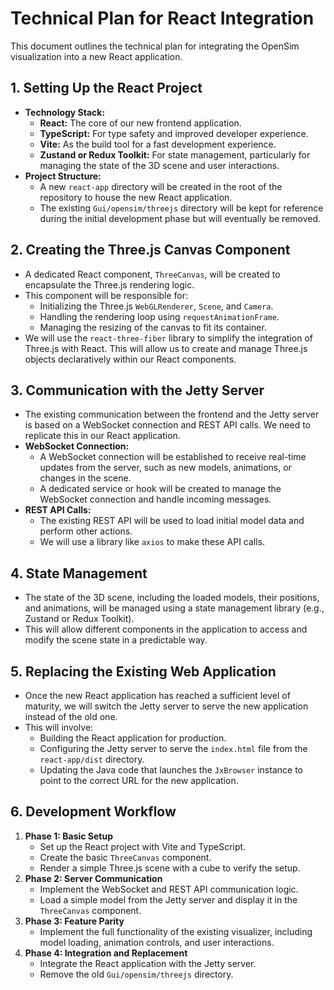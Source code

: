 # Technical Plan for React Integration

This document outlines the technical plan for integrating the OpenSim visualization into a new React application.

## 1. Setting Up the React Project

*   **Technology Stack:**
    *   **React:** The core of our new frontend application.
    *   **TypeScript:** For type safety and improved developer experience.
    *   **Vite:** As the build tool for a fast development experience.
    *   **Zustand or Redux Toolkit:** For state management, particularly for managing the state of the 3D scene and user interactions.
*   **Project Structure:**
    *   A new `react-app` directory will be created in the root of the repository to house the new React application.
    *   The existing `Gui/opensim/threejs` directory will be kept for reference during the initial development phase but will eventually be removed.

## 2. Creating the Three.js Canvas Component

*   A dedicated React component, `ThreeCanvas`, will be created to encapsulate the Three.js rendering logic.
*   This component will be responsible for:
    *   Initializing the Three.js `WebGLRenderer`, `Scene`, and `Camera`.
    *   Handling the rendering loop using `requestAnimationFrame`.
    *   Managing the resizing of the canvas to fit its container.
*   We will use the `react-three-fiber` library to simplify the integration of Three.js with React. This will allow us to create and manage Three.js objects declaratively within our React components.

## 3. Communication with the Jetty Server

*   The existing communication between the frontend and the Jetty server is based on a WebSocket connection and REST API calls. We need to replicate this in our React application.
*   **WebSocket Connection:**
    *   A WebSocket connection will be established to receive real-time updates from the server, such as new models, animations, or changes in the scene.
    *   A dedicated service or hook will be created to manage the WebSocket connection and handle incoming messages.
*   **REST API Calls:**
    *   The existing REST API will be used to load initial model data and perform other actions.
    *   We will use a library like `axios` to make these API calls.

## 4. State Management

*   The state of the 3D scene, including the loaded models, their positions, and animations, will be managed using a state management library (e.g., Zustand or Redux Toolkit).
*   This will allow different components in the application to access and modify the scene state in a predictable way.

## 5. Replacing the Existing Web Application

*   Once the new React application has reached a sufficient level of maturity, we will switch the Jetty server to serve the new application instead of the old one.
*   This will involve:
    *   Building the React application for production.
    *   Configuring the Jetty server to serve the `index.html` file from the `react-app/dist` directory.
    *   Updating the Java code that launches the `JxBrowser` instance to point to the correct URL for the new application.

## 6. Development Workflow

1.  **Phase 1: Basic Setup**
    *   Set up the React project with Vite and TypeScript.
    *   Create the basic `ThreeCanvas` component.
    *   Render a simple Three.js scene with a cube to verify the setup.
2.  **Phase 2: Server Communication**
    *   Implement the WebSocket and REST API communication logic.
    *   Load a simple model from the Jetty server and display it in the `ThreeCanvas` component.
3.  **Phase 3: Feature Parity**
    *   Implement the full functionality of the existing visualizer, including model loading, animation controls, and user interactions.
4.  **Phase 4: Integration and Replacement**
    *   Integrate the React application with the Jetty server.
    *   Remove the old `Gui/opensim/threejs` directory.